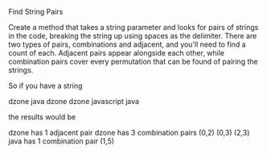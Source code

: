 Find String Pairs 

Create a method that takes a string parameter and looks for pairs of strings in the code, breaking the string up using spaces as the delimiter. There are two types of pairs, combinations and adjacent, and you'll need to find a count of each. Adjacent pairs appear alongside each other, while combination pairs cover every permutation that can be found of pairing the strings.

So if you have a string 

dzone java dzone dzone javascript java

the results would be 

dzone has 1 adjacent pair 
dzone has 3 combination pairs (0,2) (0,3) (2,3)
java has 1 combination pair (1,5) 
